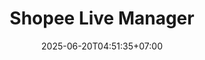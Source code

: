 ---
title: Shopee Live Manager
slug: 'shopee live manager'
description: aplikasi melihat data live secara realtime
image: "preview.avif"
stack: ['python', 'pyside6', 'pyppeteer', 'chrome extensions']
category: Desktop
status: Freelance
# demo: https://youtube.com/@YkywzCode
# buy: https:google.com/ncr
# github: https://google.com
date: 2025-06-20T04:51:35+07:00
draft: false
# =============================
overview:
    - "aplikasi ini digunakan untuk memanajemen akun shopee multi akun untuk melihat data live realtime"
    - "mengingat shopee sekarang sudah semakin ketat saya tidak akan memberikan informasi lebih datailnya"
# =============================
feature:
    - name: "Live Data"
      icon: 'ri-file-text-line'
      description: "Melihat data live terbaru"
    - name: "Affiliate Product"
      icon: 'ri-file-text-line'
      description: "*** generate csv"
    - name: "*** Affiliate"
      icon: 'ri-file-text-line'
      description: "***"   
# =============================     
review:
    - author: "M*** U***"
      content: "akhirnya bisa lihat data live banyak akun"
      from: "Jogjakarta"
      rating: 5         
---
